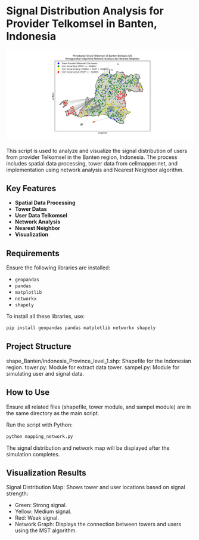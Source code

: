 # Signal Distribution Analysis for Provider Telkomsel in Banten, Indonesia

![Signal Distribution Analysis for Provider in Banten](result/result.png)

This script is used to analyze and visualize the signal distribution of users from provider Telkomsel in the Banten region, Indonesia. The process includes spatial data processing, tower data from cellmapper.net, and implementation using network analysis and Nearest Neighbor algorithm.

## Key Features
- **Spatial Data Processing**
- **Tower Datas**
- **User Data Telkomsel**
- **Network Analysis**
- **Nearest Neighbor**
- **Visualization**

## Requirements
Ensure the following libraries are installed:
- `geopandas`
- `pandas`
- `matplotlib`
- `networkx`
- `shapely`

To install all these libraries, use:

```bash
pip install geopandas pandas matplotlib networkx shapely
```
## Project Structure
shape_Banten/indonesia_Province_level_1.shp: Shapefile for the Indonesian region.
tower.py: Module for extract data tower.
sampel.py: Module for simulating user and signal data.

## How to Use
Ensure all related files (shapefile, tower module, and sampel module) are in the same directory as the main script.

Run the script with Python:

```bash
python mapping_network.py
```

The signal distribution and network map will be displayed after the simulation completes.

## Visualization Results
Signal Distribution Map: Shows tower and user locations based on signal strength:
- Green: Strong signal.
- Yellow: Medium signal.
- Red: Weak signal.
- Network Graph: Displays the connection between towers and users using the MST algorithm.
